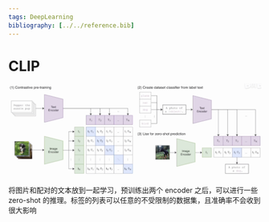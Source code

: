 ```yaml
---
tags: DeepLearning
bibliography: [../../reference.bib]
---
```


# CLIP

![CLIP](../../../attachments/Clip.jpeg)

将图片和配对的文本放到一起学习，预训练出两个 encoder 之后，可以进行一些 zero-shot 的推理。标签的列表可以任意的不受限制的数据集，且准确率不会收到很大影响
